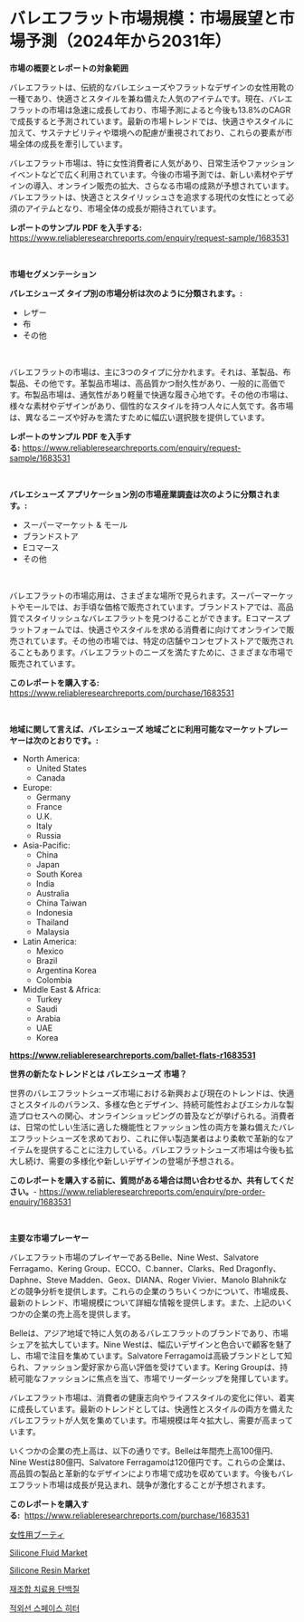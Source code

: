 <p><h1>バレエフラット市場規模：市場展望と市場予測（2024年から2031年）</h1></p><p><strong>市場の概要とレポートの対象範囲</strong></p>
<p><p>バレエフラットは、伝統的なバレエシューズやフラットなデザインの女性用靴の一種であり、快適さとスタイルを兼ね備えた人気のアイテムです。現在、バレエフラットの市場は急速に成長しており、市場予測によると今後も13.8%のCAGRで成長すると予測されています。最新の市場トレンドでは、快適さやスタイルに加えて、サステナビリティや環境への配慮が重視されており、これらの要素が市場全体の成長を牽引しています。</p><p>バレエフラット市場は、特に女性消費者に人気があり、日常生活やファッションイベントなどで広く利用されています。今後の市場予測では、新しい素材やデザインの導入、オンライン販売の拡大、さらなる市場の成熟が予想されています。バレエフラットは、快適さとスタイリッシュさを追求する現代の女性にとって必須のアイテムとなり、市場全体の成長が期待されています。</p></p>
<p><strong>レポートのサンプル PDF を入手する:</strong> <a href="https://www.reliableresearchreports.com/enquiry/request-sample/1683531">https://www.reliableresearchreports.com/enquiry/request-sample/1683531</a></p>
<p>&nbsp;</p>
<p><strong>市場セグメンテーション</strong></p>
<p><strong>バレエシューズ タイプ別の市場分析は次のように分類されます。:</strong></p>
<p><ul><li>レザー</li><li>布</li><li>その他</li></ul></p>
<p>&nbsp;</p>
<p><p>バレエフラットの市場は、主に3つのタイプに分かれます。それは、革製品、布製品、その他です。革製品市場は、高品質かつ耐久性があり、一般的に高価です。布製品市場は、通気性があり軽量で快適な履き心地です。その他の市場は、様々な素材やデザインがあり、個性的なスタイルを持つ人々に人気です。各市場は、異なるニーズや好みを満たすために幅広い選択肢を提供しています。</p></p>
<p><strong>レポートのサンプル PDF を入手する:</strong>&nbsp;<a href="https://www.reliableresearchreports.com/enquiry/request-sample/1683531">https://www.reliableresearchreports.com/enquiry/request-sample/1683531</a></p>
<p>&nbsp;</p>
<p><strong> バレエシューズ アプリケーション別の市場産業調査は次のように分類されます。:</strong></p>
<p><ul><li>スーパーマーケット & モール</li><li>ブランドストア</li><li>Eコマース</li><li>その他</li></ul></p>
<p>&nbsp;</p>
<p><p>バレエフラットの市場応用は、さまざまな場所で見られます。スーパーマーケットやモールでは、お手頃な価格で販売されています。ブランドストアでは、高品質でスタイリッシュなバレエフラットを見つけることができます。Eコマースプラットフォームでは、快適さやスタイルを求める消費者に向けてオンラインで販売されています。その他の市場では、特定の店舗やコンセプトストアで販売されることもあります。バレエフラットのニーズを満たすために、さまざまな市場で販売されています。</p></p>
<p><strong>このレポートを購入する:</strong>&nbsp; <a href="https://www.reliableresearchreports.com/purchase/1683531">https://www.reliableresearchreports.com/purchase/1683531</a></p>
<p>&nbsp;</p>
<p><strong>地域に関して言えば、バレエシューズ 地域ごとに利用可能なマーケットプレーヤーは次のとおりです。:</strong></p>
<p><ul>
    <li>
        North America:
        <ul>
            <li>United States</li>
            <li>Canada</li>
        </ul>
    </li>
    <li>
        Europe:
        <ul>
            <li>Germany</li>
            <li>France</li>
            <li>U.K.</li>
            <li>Italy</li>
            <li>Russia</li>
        </ul>
    </li>
    <li>
        Asia-Pacific:
        <ul>
            <li>China</li>
            <li>Japan</li>
            <li>South Korea</li>
            <li>India</li>
            <li>Australia</li>
            <li>China Taiwan</li>
            <li>Indonesia</li>
            <li>Thailand</li>
            <li>Malaysia</li>
        </ul>
    </li>
    <li>
        Latin America:
        <ul>
            <li>Mexico</li>
            <li>Brazil</li>
            <li>Argentina Korea</li>
            <li>Colombia</li>
        </ul>
    </li>
    <li>
        Middle East & Africa:
        <ul>
            <li>Turkey</li>
            <li>Saudi</li>
            <li>Arabia</li>
            <li>UAE</li>
            <li>Korea</li>
        </ul>
    </li>
    </ul></p>
<p><strong><a href="https://www.reliableresearchreports.com/ballet-flats-r1683531">https://www.reliableresearchreports.com/ballet-flats-r1683531</a></strong>&nbsp;</p>
<p><strong>世界の新たなトレンドとは バレエシューズ 市場？</strong></p>
<p><p>世界のバレエフラットシューズ市場における新興および現在のトレンドは、快適さとスタイルのバランス、多様な色とデザイン、持続可能性およびエシカルな製造プロセスへの関心、オンラインショッピングの普及などが挙げられる。消費者は、日常の忙しい生活に適した機能性とファッション性の両方を兼ね備えたバレエフラットシューズを求めており、これに伴い製造業者はより柔軟で革新的なアイテムを提供することに注力している。バレエフラットシューズ市場は今後も拡大し続け、需要の多様化や新しいデザインの登場が予想される。</p></p>
<p><strong>このレポートを購入する前に、質問がある場合は問い合わせるか、共有してください。</strong>- <a href="https://www.reliableresearchreports.com/enquiry/pre-order-enquiry/1683531">https://www.reliableresearchreports.com/enquiry/pre-order-enquiry/1683531</a></p>
<p>&nbsp;</p>
<p><strong>主要な市場プレーヤー</strong></p>
<p><p>バレエフラット市場のプレイヤーであるBelle、Nine West、Salvatore Ferragamo、Kering Group、ECCO、C.banner、Clarks、Red Dragonfly、Daphne、Steve Madden、Geox、DIANA、Roger Vivier、Manolo Blahnikなどの競争分析を提供します。これらの企業のうちいくつかについて、市場成長、最新のトレンド、市場規模について詳細な情報を提供します。また、上記のいくつかの企業の売上高を提供します。</p><p>Belleは、アジア地域で特に人気のあるバレエフラットのブランドであり、市場シェアを拡大しています。Nine Westは、幅広いデザインと色合いで顧客を魅了し、市場で注目を集めています。Salvatore Ferragamoは高級ブランドとして知られ、ファッション愛好家から高い評価を受けています。Kering Groupは、持続可能なファッションに焦点を当て、市場でリーダーシップを発揮しています。</p><p>バレエフラット市場は、消費者の健康志向やライフスタイルの変化に伴い、着実に成長しています。最新のトレンドとしては、快適性とスタイルの両方を備えたバレエフラットが人気を集めています。市場規模は年々拡大し、需要が高まっています。</p><p>いくつかの企業の売上高は、以下の通りです。Belleは年間売上高100億円、Nine Westは80億円、Salvatore Ferragamoは120億円です。これらの企業は、高品質の製品と革新的なデザインにより市場で成功を収めています。今後もバレエフラット市場は成長が見込まれ、競争が激化することが予想されます。</p></p>
<p><strong>このレポートを購入する:</strong>&nbsp;&nbsp;<a href="https://www.reliableresearchreports.com/purchase/1683531">https://www.reliableresearchreports.com/purchase/1683531</a></p>
<p><p><a href="https://github.com/bevdtkn4419963/Market-Research-Report-List-1/blob/main/239162532801.md">女性用ブーティ</a></p><p><a href="https://issuu.com/reportprime-2/docs/silicone-fluid-market-size-2030.pptx">Silicone Fluid Market</a></p><p><a href="https://issuu.com/reportprime-2/docs/silicone-resin-market-size-2030.pptx">Silicone Resin Market</a></p><p><a href="https://github.com/Tristiarton768456/Market-Research-Report-List-1/blob/main/306048029951.md">재조합 치료용 단백질</a></p><p><a href="https://github.com/vsoq0zknh59/Market-Research-Report-List-1/blob/main/577117629946.md">적외선 스페이스 히터</a></p></p>